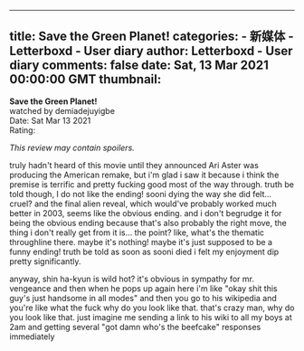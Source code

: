 
---
title: Save the Green Planet!
categories: 
    - 新媒体
    - Letterboxd - User diary
author: Letterboxd - User diary
comments: false
date: Sat, 13 Mar 2021 00:00:00 GMT
thumbnail: 
---

<div>   
<b>Save the Green Planet!</b><br>watched by demiadejuyigbe<br>Date: Sat Mar 13 2021<br>Rating:  <br>







<div class="contains-spoilers" data-film-id="45436">

</div>


<div class="show-review hidden-spoilers" data-film-id="45436">


<p><em>This review may contain spoilers.</em></p>
<div><p>truly hadn't heard of this movie until they announced Ari Aster was producing the American remake, but i'm glad i saw it because i think the premise is terrific and pretty fucking good most of the way through. truth be told though, I do not like the ending! sooni dying the way she did felt... cruel? and the final alien reveal, which would've probably worked much better in 2003, seems like the obvious ending. and i don't begrudge it for being the obvious ending because that's also probably the right move, the thing i don't really get from it is... the point? like, what's the thematic throughline there. maybe it's nothing! maybe it's just supposed to be a funny ending! truth be told as soon as sooni died i felt my enjoyment dip pretty significantly.</p><p>anyway, shin ha-kyun is wild hot? it's obvious in sympathy for mr. vengeance and then when he pops up again here i'm like "okay shit this guy's just handsome in all modes" and then you go to his wikipedia and you're like what the fuck why do you look like that. that's crazy man, why do you look like that. just imagine me sending a link to his wiki to all my boys at 2am and getting several "got damn who's the beefcake" responses immediately</p></div>

</div>
  
</div>
            